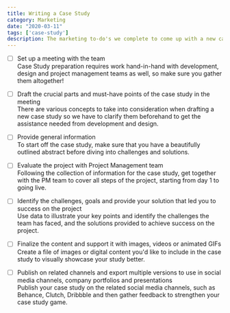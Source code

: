 ```yaml
---
title: Writing a Case Study
category: Marketing
date: "2020-03-11"
tags: ['case-study']
description: The marketing to-do's we complete to come up with a new case study.
---
```

-  [ ] Set up a meeting with the team  
Case Study preparation requires work hand-in-hand with development, design and project management teams as well, so make sure you gather them altogether!

-  [ ] Draft the crucial parts and must-have points of the case study in the meeting  
There are various concepts to take into consideration when drafting a new case study so we have to clarify them beforehand to get the assistance needed from development and design.

-  [ ] Provide general information  
To start off the case study, make sure that you have a beautifully outlined abstract before diving into challenges and solutions.

- [ ] Evaluate the project with Project Management team   
Following the collection of information for the case study, get together with the PM team to cover all steps of the project, starting from day 1 to going live.

- [ ] Identify the challenges, goals and provide your solution that led you to success on the project    
Use data to illustrate your key points and identify the challenges the team has faced, and the solutions provided to achieve success on the project.

- [ ] Finalize the content and support it with images, videos or animated GIFs  
Create a file of images or digital content you'd like to include in the case study to visually showcase your study better.

- [ ] Publish on related channels and export multiple versions to use in social media channels, company portfolios and presentations  
Publish your case study on the related social media channels, such as Behance, Clutch, Dribbble and then gather feedback to strengthen your case study game.
